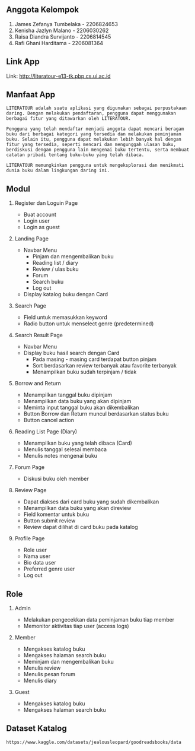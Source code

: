 ## Anggota Kelompok
   1. James Zefanya Tumbelaka    - 2206824653
   2. Kenisha Jazlyn Malano      - 2206030262
   3. Raisa Diandra Survijanto   - 2206814545
   4. Rafi Ghani Harditama       - 2206081364

## Link App
   Link: http://literatour-e13-tk.pbp.cs.ui.ac.id

## Manfaat App
    LITERATOUR adalah suatu aplikasi yang digunakan sebagai perpustakaan daring. Dengan melakukan pendaftaran, pengguna dapat menggunakan berbagai fitur yang ditawarkan oleh LITERATOUR.

    Pengguna yang telah mendaftar menjadi anggota dapat mencari beragam buku dari berbagai kategori yang tersedia dan melakukan peminjaman buku. Selain itu, pengguna dapat melakukan lebih banyak hal dengan fitur yang tersedia, seperti mencari dan mengunggah ulasan buku, berdiskusi dengan pengguna lain mengenai buku tertentu, serta membuat catatan pribadi tentang buku-buku yang telah dibaca. 

    LITERATOUR memungkinkan pengguna untuk mengeksplorasi dan menikmati dunia buku dalam lingkungan daring ini.
## Modul
   1. Register dan Loguin Page
      * Buat account
      * Login user
      * Login as guest

   2. Landing Page
      * Navbar Menu
        - Pinjam dan mengembalikan buku
        - Reading list / diary
        - Review / ulas buku
        - Forum
        - Search buku
        - Log out
      * Display katalog buku dengan Card
   
   3. Search Page
      * Field untuk memasukkan keyword
      * Radio button untuk menselect genre (predetermined)

   4. Search Result Page
      * Navbar Menu
      * Display buku hasil search dengan Card
        - Pada masing - masing card terdapat button pinjam
        - Sort berdasarkan review terbanyak atau favorite terbanyak
        - Menampilkan buku sudah terpinjam / tidak
   
   5. Borrow and Return
      * Menampilkan tanggal buku dipinjam
      * Menampilkan data buku yang akan dipinjam
      * Meminta input tanggal buku akan dikembalikan
      * Button Borrow dan Return muncul berdasarkan status buku
      * Button cancel action
   
   6. Reading List Page (Diary)
      * Menampilkan buku yang telah dibaca (Card)
      * Menulis tanggal selesai membaca
      * Menulis notes mengenai buku
   
   7. Forum Page
      * Diskusi buku oleh member 
   
   8. Review Page
      * Dapat diakses dari card buku yang sudah dikembalikan
      * Menampilkan data buku yang akan direview
      * Field komentar untuk buku
      * Button submit review
      * Review dapat dilihat di card buku pada katalog
   
   9. Profile Page
      * Role user
      * Nama user
      * Bio data user
      * Preferred genre user
      * Log out


## Role
   1. Admin
      * Melakukan pengecekkan data peminjaman buku tiap member
      * Memonitor aktivitas tiap user (access logs)
   
   2. Member
      * Mengakses katalog buku
      * Mengakses halaman search buku
      * Meminjam dan mengembalikan buku
      * Menulis review
      * Menulis pesan forum
      * Menulis diary
   
   3. Guest
      * Mengakses katalog buku
      * Mengakses halaman search buku

## Dataset Katalog
    https://www.kaggle.com/datasets/jealousleopard/goodreadsbooks/data
